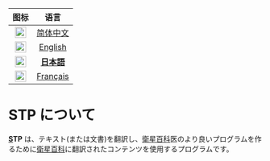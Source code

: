 | 图标 | 语言 |
| :----: | :----: |
| [<kbd><img alt="简体中文" title="简体中文" src="https://cdn.staticaly.com/gh/hjnilsson/country-flags/master/svg/cn.svg" width="22"></kbd>](/README.md) | [简体中文](/README.md) |
| [<kbd><img alt="English" title="English" src="https://cdn.staticaly.com/gh/hjnilsson/country-flags/master/svg/gb.svg" width="22"></kbd>](/i18n/README/README-en.md) | [English](/i18n/README/README-en.md) |
| [<kbd><img alt="日本語" title="日本語" src="https://cdn.staticaly.com/gh/hjnilsson/country-flags/master/svg/jp.svg" width="22"></kbd>](/i18n/README/README-jp.md) | [**日本語**](/i18n/README/README-jp.md) |
| [<kbd><img alt="Français" title="Français" src="https://cdn.staticaly.com/gh/hjnilsson/country-flags/master/svg/fr.svg" width="22"></kbd>](/i18n/README/README-fr.md) | [Français](/i18n/README/README-fr.md) |

# STP について

**[S](https://sat.huijiwiki.com/)TP** は、テキスト(または文書)を翻訳し、[衛星百科](https://sat.huijiwiki.com/)医のより良いプログラムを作るために[衛星百科](https://sat.huijiwiki.com/)に翻訳されたコンテンツを使用するプログラムです。
